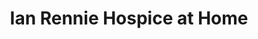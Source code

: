 ---
title: "Ian Rennie Hospice at Home"
url: /flackwell-heath/ian-rennie-hospice-at-home/
shop: charity
---